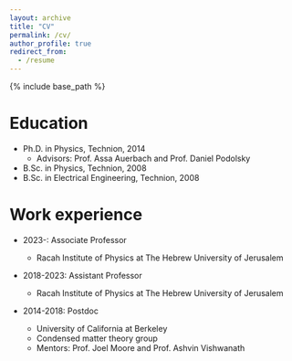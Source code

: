 ```yaml
---
layout: archive
title: "CV"
permalink: /cv/
author_profile: true
redirect_from:
  - /resume
---
```


{% include base_path %}

Education
======
* Ph.D. in Physics, Technion, 2014
  * Advisors: Prof. Assa Auerbach and Prof. Daniel Podolsky
* B.Sc. in Physics, Technion, 2008
* B.Sc. in Electrical Engineering, Technion, 2008


Work experience
======

* 2023-: Associate Professor
  * Racah Institute of Physics at The Hebrew University of Jerusalem

* 2018-2023: Assistant Professor
  * Racah Institute of Physics at The Hebrew University of Jerusalem

* 2014-2018: Postdoc
  * University of California at Berkeley
  * Condensed matter theory group
  * Mentors: Prof. Joel Moore and Prof. Ashvin Vishwanath





<!-- Publications
======
  <ul>{% for post in site.publications %}
    {% include archive-single-cv.html %}
  {% endfor %}</ul>

Talks
======
  <ul>{% for post in site.talks %}
    {% include archive-single-talk-cv.html %}
  {% endfor %}</ul>

Teaching
======
  <ul>{% for post in site.teaching %}
    {% include archive-single-cv.html %}
  {% endfor %}</ul> -->

<!-- Service and leadership
======
* Building of the Racah institute CMT group computer cluster -->
